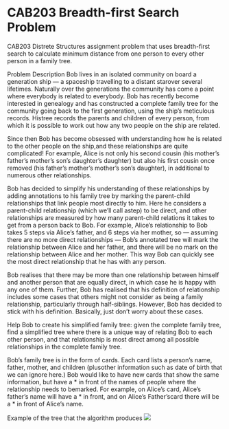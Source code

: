 # CAB203 Breadth-first Search Problem
CAB203 Distrete Structures assignment problem that uses breadth-first search to calculate minimum distance from one person to every other person in a family tree.

Problem Description
Bob lives in an isolated community on board a generation ship — a spaceship travelling to a distant starover several lifetimes. Naturally over the generations the community has come a point where everybody is related to everybody. Bob has recently become interested in genealogy and has constructed a complete family tree for the community going back to the first generation, using the ship’s meticulous records. Histree records the parents and children of every person, from which it is possible to work out how any two people on the ship are related.

Since then Bob has become obsessed with understanding how he is related to the other people on the ship,and these relationships are quite complicated! For example, Alice is not only his second cousin (his mother’s father’s mother’s son’s daughter’s daughter) but also his first cousin once removed (his father’s mother’s mother’s son’s daughter), in additional to numerous other relationships.

Bob has decided to simplify his understanding of these relationships by adding annotations to his family tree by marking the parent-child relationships that link people most directly to him. Here he considers a parent-child relationship (which we’ll call astep) to be direct, and other relationships are measured by how many parent-child relations it takes to get from a person back to Bob. For example, Alice’s relationship to Bob takes 5 steps via Alice’s father, and 6 steps via her mother, so — assuming there are no more direct relationships — Bob’s annotated tree will mark the relationship between Alice and her father, and there will be no mark on the relationship between Alice and her mother. This way Bob can quickly see the most direct relationship that he has with any person.

Bob realises that there may be more than one relationship between himself and another person that are equally direct, in which case he is happy with any one of them. Further, Bob has realised that his definition of relationship includes some cases that others might not consider as being a family relationship, particularly through half-siblings. However, Bob has decided to stick with his definition. Basically, just don’t worry about these cases.

Help Bob to create his simplified family tree: given the complete family tree, find a simplified tree where there is a unique way of relating Bob to each other person, and that relationship is most direct among all possible relationships in the complete family tree.

Bob’s family tree is in the form of cards. Each card lists a person’s name, father, mother, and children (plusother information such as date of birth that we can ignore here.) Bob would like to have new cards that show the same information, but have a * in front of the names of people where the relationship needs to bemarked. For example, on Alice’s card, Alice’s father’s name will have a * in front, and on Alice’s Father’scard there will be a * in front of Alice’s name.

Example of the tree that the algorithm produces
<img src="https://user-images.githubusercontent.com/47819009/121829198-31dc8c00-cd05-11eb-8363-8deac9343f18.PNG">
